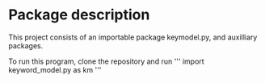 # Package description
This project consists of an importable package keymodel.py, and auxilliary packages.

To run this program, clone the repository and run
'''
import keyword_model.py as km
'''
